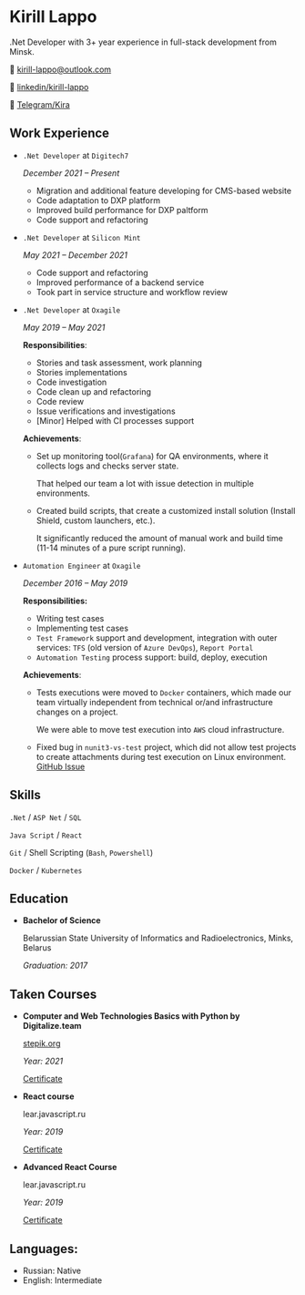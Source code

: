 # Kirill Lappo

.Net Developer with 3+ year experience in full-stack development from Minsk.

📧 [kirill-lappo@outlook.com](mailto:kirill-lappo@outlook.com)

💼 [linkedin/kirill-lappo](https://www.linkedin.com/in/kirill-d-lappo/)

📱 [Telegram/Kira](https://t.me/deliciousnewton) 

## Work Experience

* `.Net Developer` at `Digitech7`

    *December 2021 – Present*
   
    * Migration and additional feature developing for CMS-based website 
    * Code adaptation to DXP platform
    * Improved build performance for DXP paltform
    * Code support and refactoring

* `.Net Developer` at `Silicon Mint`

    *May 2021 – December 2021*
    
    * Code support and refactoring
    * Improved performance of a backend service
    * Took part in service structure and workflow review 

* `.Net Developer` at `Oxagile`

    *May 2019 – May 2021*

    **Responsibilities**:

    * Stories and task assessment, work planning
    * Stories implementations
    * Code investigation
    * Code clean up and refactoring
    * Code review
    * Issue verifications and investigations
    * [Minor] Helped with CI processes support

    **Achievements**:

    * Set up monitoring tool(`Grafana`) for QA environments, where it collects logs and checks server state. 

      That helped our team a lot with issue detection in multiple environments.
 
    * Created build scripts, that create a customized install solution (Install Shield, custom launchers, etc.). 

      It significantly reduced the amount of manual work and build time (11-14 minutes of a pure script running).

* `Automation Engineer` at `Oxagile`

    *December 2016 – May 2019*

    **Responsibilities:**
    * Writing test cases
    * Implementing test cases
    * `Test Framework` support and development, integration with outer services: `TFS` (old version of `Azure DevOps`), `Report Portal`
    * `Automation Testing` process support: build, deploy, execution

    **Achievements**:

    * Tests executions were moved to `Docker` containers, which made our team virtually independent from technical or/and infrastructure changes on a project.

      We were able to move test execution into `AWS` cloud infrastructure.

    * Fixed bug in `nunit3-vs-test` project, which did not allow test projects to create attachments during test execution on Linux environment. [GitHub Issue](https://github.com/nunit/nunit3-vs-adapter/issues/494)

## Skills

`.Net` / `ASP Net` / `SQL`

`Java Script` / `React`

`Git` / Shell Scripting (`Bash`, `Powershell`)

`Docker` / `Kubernetes`

## Education

* **Bachelor of Science**

    Belarussian State University of Informatics and Radioelectronics, Minks, Belarus

    *Graduation: 2017*
    
## Taken Courses

* **Computer and Web Technologies Basics with Python by Digitalize.team**

    [stepik.org](https://stepik.org/course/96018/)

    *Year: 2021*

    [Certificate](https://stepik.org/cert/971816)

* **React course**

    lear.javascript.ru

    *Year: 2019*

    [Certificate](https://learn.javascript.ru/courses/react-20190514/kirill-lappo/en/certificate.jpg)

* **Advanced React Course**
    
    lear.javascript.ru
    
    *Year: 2019*
    
    [Certificate](https://learn.javascript.ru/courses/advreact-20191102/kirill-lappo/en/certificate.jpg)
    

## Languages:

* Russian: Native
* English: Intermediate

